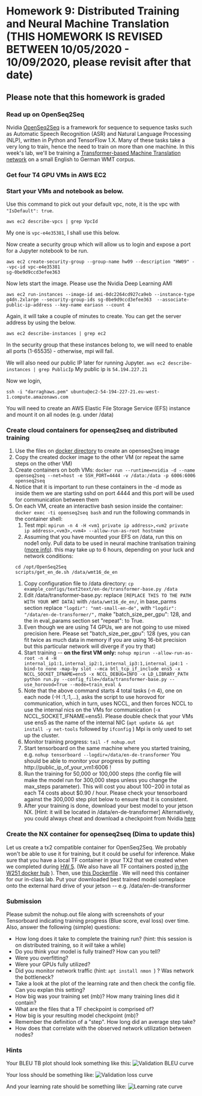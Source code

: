 # Homework 9: Distributed Training and Neural Machine Translation (THIS HOMEWORK IS REVISED BETWEEN 10/05/2020 - 10/09/2020, please revisit after that date)

## Please note that this homework is graded
### Read up on OpenSeq2Seq
Nvidia [OpenSeq2Seq](https://github.com/NVIDIA/OpenSeq2Seq/) is a framework for sequence to sequence tasks such as Automatic Speech Recognition (ASR) and Natural Language Processing (NLP), written in Python and TensorFlow 1.X. Many of these tasks take a very long to train, hence the need to train on more than one machine.  In this week's lab, we'll be training a [Transformer-based Machine Translation network](https://nvidia.github.io/OpenSeq2Seq/html/machine-translation/transformer.html) on a small English to German WMT corpus.

### Get four T4 GPU VMs in AWS EC2

### Start your VMs and notebook as below.  
    
Use this command to pick out your default vpc, note, it is the vpc with `"IsDefault": true`.
```
aws ec2 describe-vpcs | grep VpcId
```
My one is `vpc-e4e35381`, I shall use this below. 

Now create a security group which will allow us to login and expose a port for a Jupyter notebook to be run. 
```
aws ec2 create-security-group --group-name hw09 --description "HW09" --vpc-id vpc-e4e35381
sg-0be9d9ccd3efee363
```

Now lets start the image. Please use the Nvidia Deep Learning AMI

```
aws ec2 run-instances --image-id ami-0dc2264cd927ca9eb --instance-type g4dn.2xlarge --security-group-ids sg-0be9d9ccd3efee363  --associate-public-ip-address --key-name eariasn --count 4
```
     
Again, it will take a couple of minutes to create. You can get the server address by using the below. 
```
aws ec2 describe-instances | grep ec2   
```

In the security group that these instances belong to, we will need to enable all ports (1-65535) - otherwise, mpi will fail.
    
We will also need our public IP later for running Jupyter. `aws ec2 describe-instances | grep PublicIp`
My public ip is `54.194.227.21`


Now we login, 
```
ssh -i "darraghaws.pem" ubuntu@ec2-54-194-227-21.eu-west-1.compute.amazonaws.com
```

You will need to create an AWS Elastic File Storage Service (EFS) instance and mount it on all nodes (e.g. under /data)


### Create cloud containers for openseq2seq and distributed training



1. Use the files on [docker directory](docker) to create an openseq2seq image 
1. Copy the created docker image to the other VM (or repeat the same steps on the other VM) 
1. Create containers on both VMs: ``` docker run --runtime=nvidia -d --name openseq2seq --net=host -e SSH_PORT=4444 -v /data:/data -p 6006:6006 openseq2seq ```
1. Notice that it is important to run these containers in the -d mode as inside them we are starting sshd on port 4444 and this port will be used for communication between them
1. On each VM, create an interactive bash sesion inside the container: ``` docker exec -ti openseq2seq bash ``` and run the following commands in the container shell:
    1. Test mpi: ``` mpirun -n 4 -H <vm1 private ip address>,<vm2 private ip address>,<vm3>,<vm4> --allow-run-as-root hostname ``` 
    1. Assuming that you have mounted your EFS on /data, run this on node1 only. Pull data to be used in neural machine tranlsation training ([more info](https://nvidia.github.io/OpenSeq2Seq/html/machine-translation.html)).  this may take up to 6 hours, depending on your luck and network conditions:  
    ``` 
    cd /opt/OpenSeq2Seq 
    scripts/get_en_de.sh /data/wmt16_de_en
    ```
    1. Copy configuration file to /data directory: ``` cp example_configs/text2text/en-de/transformer-base.py /data ```
    1. Edit /data/transformer-base.py: replace ```[REPLACE THIS TO THE PATH WITH YOUR WMT DATA]``` with ```/data/wmt16_de_en/```,  in base_parms section replace ```"logdir": "nmt-small-en-de",``` with ```"logdir": "/data/en-de-transformer/",```  make "batch_size_per_gpu": 128, and the in eval_params section set "repeat": to True. 
    1. Even though we are using T4 GPUs, we are not going to use mixed precision here.  Please set  "batch_size_per_gpu": 128 (yes, you can fit twice as much data in memory if you are using 16-bit precision but this particular network will diverge if you try that)
    1. Start training -- **on the first VM only:** ```nohup mpirun --allow-run-as-root -n 4 -H internal_ip1:1,internal_ip2:1,internal_ip3:1,internal_ip4:1 -bind-to none -map-by slot --mca btl_tcp_if_include ens5 -x NCCL_SOCKET_IFNAME=ens5 -x NCCL_DEBUG=INFO -x LD_LIBRARY_PATH python run.py --config_file=/data/transformer-base.py --use_horovod=True --mode=train_eval & ```
    1. Note that the above command starts 4 total tasks (-n 4), one on each node (-H <vm1 private ip address>:1,<vm2 private ip address>:1,...), asks the script to use horovod for communication, which in turn, uses NCCL, and then forces NCCL to use the internal nics on the VMs for communication (-x NCCL_SOCKET_IFNAME=ens5). Please double check that your VMs use ens5 as the name of the internal NIC (`apt update && apt install -y net-tools` followed by `ifconfig` ) Mpi is only used to set up the cluster. 
    1. Monitor training progress: ``` tail -f nohup.out ```
    1. Start tensorboard on the same machine where you started training, e.g. ```nohup tensorboard --logdir=/data/en-de-transformer``` You should be able to monitor your progress by putting http://public_ip_of_your_vm1:6006 !
    1. Run the training for 50,000 or 100,000 steps (the config file will make the model run for 300,000 steps unless you change the max_steps parameter).  This will cost you about $100-$200 in total as each T4 costs about $0.90 / hour. Please check your tensorboard against the 300,000 step plot below to ensure that it is consistent.
    1. After your training is done, download your best model to your jetson NX.  [Hint: it will be located in /data/en-de-transformer]  Alternatively, you could always cheat and download a checkpoint from Nvidia [here](https://nvidia.github.io/OpenSeq2Seq/html/machine-translation.html)
 
### Create the NX container for openseq2seq  (Dima to update this)
Let us create a tx2 compatible container for OpenSeq2Seq.  We probably won't be able to use it for training, but it could be useful for inference.  Make sure that you have a local TF container in your TX2 that we created when we completed during [HW 5](https://github.com/MIDS-scaling-up/v2/tree/master/week05/hw). (We also have all TF containers posted [in the W251 docker hub](https://cloud.docker.com/u/w251/repository/docker/w251/tensorflow) ). Then, use [this Dockerfile](https://github.com/MIDS-scaling-up/v2/blob/master/week09/hw/docker/arm64/Dockerfile.dev-tx2-4.2_b158-py3) . We will need this container for our in-class lab.  Put your downloaded best trained model someplace onto the external hard drive of your jetson -- e.g. /data/en-de-transformer


### Submission

Please submit the nohup.out file along with screenshots of your Tensorboard indicating training progress (Blue score, eval loss) over time.  Also, answer the following (simple) questions:
* How long does it take to complete the training run? (hint: this session is on distributed training, so it *will* take a while)
* Do you think your model is fully trained? How can you tell?
* Were you overfitting?
* Were your GPUs fully utilized?
* Did you monitor network traffic (hint:  ```apt install nmon ```) ? Was network the bottleneck?
* Take a look at the plot of the learning rate and then check the config file.  Can you explan this setting?
* How big was your training set (mb)? How many training lines did it contain?
* What are the files that a TF checkpoint is comprised of?
* How big is your resulting model checkpoint (mb)?
* Remember the definition of a "step". How long did an average step take?
* How does that correlate with the observed network utilization between nodes?

### Hints
Your BLEU TB plot should look something like this:
![Validation BLEU curve](bleu2.jpg)

Your loss should be something like:
![Validation loss curve](loss.JPG)

And your learning rate  should be something like:
![Learning rate curve](lr.JPG)
